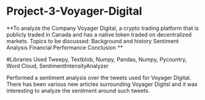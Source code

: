 # Project-3-Voyager-Digital

**To analyze the Company Voyager Digital, a crypto trading platform that is publicly traded in Canada and has a native token traded on decentralized markets. 
Topics to be discussed:
Background and history
Sentiment Analysis
Financial Performance
Conclusion
**

#Libraries Used
Tweepy, Textblob, Numpy, Pandas, Numpy, Pycountry, Word Cloud, SentimentIntensityAnalyzer

Performed a sentiment analysis over the tweets used for Voyager Digital. There has been various new articles surrounding Voyager Digitsl and it was interesting to analyze the sentiment around such tweets. 
